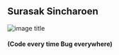 ## Surasak Sincharoen
![image title](https://avatars2.githubusercontent.com/u/16360081?s=460&u=65967f70573e15538079f1f88842bbde223a9033&v=4)
#### (Code every time Bug everywhere)